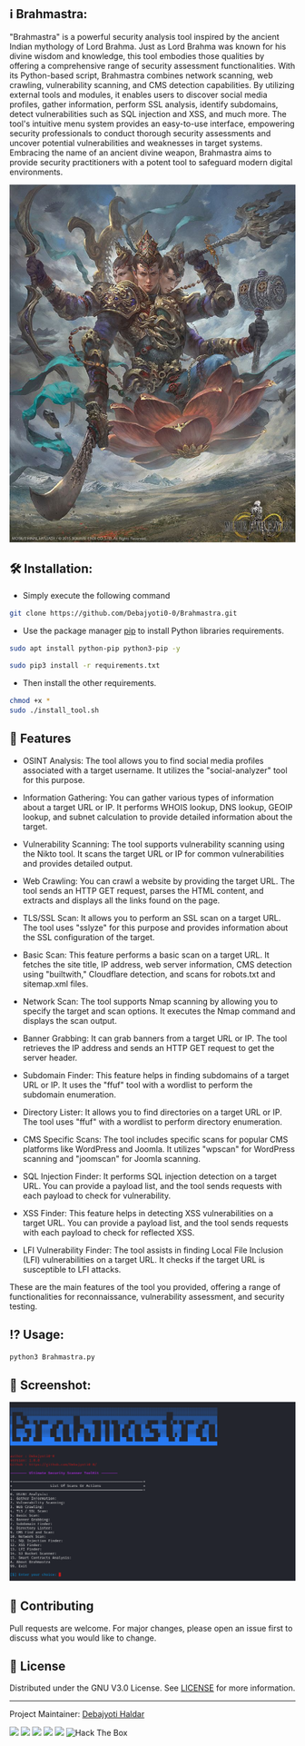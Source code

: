 ## ℹ️ Brahmastra:

"Brahmastra" is a powerful security analysis tool inspired by the ancient Indian mythology of Lord Brahma. Just as Lord Brahma was known for his divine wisdom and knowledge, this tool embodies those qualities by offering a comprehensive range of security assessment functionalities. With its Python-based script, Brahmastra combines network scanning, web crawling, vulnerability scanning, and CMS detection capabilities. By utilizing external tools and modules, it enables users to discover social media profiles, gather information, perform SSL analysis, identify subdomains, detect vulnerabilities such as SQL injection and XSS, and much more. The tool's intuitive menu system provides an easy-to-use interface, empowering security professionals to conduct thorough security assessments and uncover potential vulnerabilities and weaknesses in target systems. Embracing the name of an ancient divine weapon, Brahmastra aims to provide security practitioners with a potent tool to safeguard modern digital environments.


![alt text](https://github.com/Debajyoti0-0/Brahmastra/blob/main/assets/img/Brahmastra.jpg)



## 🛠️ Installation:

* Simply execute the following command

```bash
git clone https://github.com/Debajyoti0-0/Brahmastra.git
```

* Use the package manager [pip](https://pip.pypa.io/en/stable/) to install Python libraries requirements.

```bash
sudo apt install python-pip python3-pip -y
```

```bash
sudo pip3 install -r requirements.txt
```

* Then install the other requirements.

```bash
chmod +x *
sudo ./install_tool.sh
```

## 🎯 Features


- OSINT Analysis: The tool allows you to find social media profiles associated with a target username. It utilizes the "social-analyzer" tool for this purpose.

- Information Gathering: You can gather various types of information about a target URL or IP. It performs WHOIS lookup, DNS lookup, GEOIP lookup, and subnet calculation to provide detailed information about the target.

- Vulnerability Scanning: The tool supports vulnerability scanning using the Nikto tool. It scans the target URL or IP for common vulnerabilities and provides detailed output.

- Web Crawling: You can crawl a website by providing the target URL. The tool sends an HTTP GET request, parses the HTML content, and extracts and displays all the links found on the page.

- TLS/SSL Scan: It allows you to perform an SSL scan on a target URL. The tool uses "sslyze" for this purpose and provides information about the SSL configuration of the target.

- Basic Scan: This feature performs a basic scan on a target URL. It fetches the site title, IP address, web server information, CMS detection using "builtwith," Cloudflare detection, and scans for robots.txt and sitemap.xml files.

- Network Scan: The tool supports Nmap scanning by allowing you to specify the target and scan options. It executes the Nmap command and displays the scan output.

- Banner Grabbing: It can grab banners from a target URL or IP. The tool retrieves the IP address and sends an HTTP GET request to get the server header.

- Subdomain Finder: This feature helps in finding subdomains of a target URL or IP. It uses the "ffuf" tool with a wordlist to perform the subdomain enumeration.

- Directory Lister: It allows you to find directories on a target URL or IP. The tool uses "ffuf" with a wordlist to perform directory enumeration.

- CMS Specific Scans: The tool includes specific scans for popular CMS platforms like WordPress and Joomla. It utilizes "wpscan" for WordPress scanning and "joomscan" for Joomla scanning.

- SQL Injection Finder: It performs SQL injection detection on a target URL. You can provide a payload list, and the tool sends requests with each payload to check for vulnerability.

- XSS Finder: This feature helps in detecting XSS vulnerabilities on a target URL. You can provide a payload list, and the tool sends requests with each payload to check for reflected XSS.

- LFI Vulnerability Finder: The tool assists in finding Local File Inclusion (LFI) vulnerabilities on a target URL. It checks if the target URL is susceptible to LFI attacks.

These are the main features of the tool you provided, offering a range of functionalities for reconnaissance, vulnerability assessment, and security testing.


## ⁉️ Usage:

```bash
python3 Brahmastra.py
```

## 📸 Screenshot:

![alt text](https://github.com/Debajyoti0-0/Brahmastra/blob/main/assets/img/Screenshot.png)


## 💚 Contributing

Pull requests are welcome. For major changes, please open an issue first to discuss what you would like to change.



## 🔑 License

Distributed under the GNU V3.0 License. See [LICENSE](https://github.com/Debajyoti0-0/Brahmastra/blob/main/LICENSE) for more information.

-----
Project Maintainer: [Debajyoti Haldar](https://github.com/Debajyoti0-0/) 



[<img src="https://img.icons8.com/color/48/000000/instagram-new.png"/>](https://instagram.com/debajyoti0_0) [<img src="https://img.icons8.com/color/48/000000/twitter--v2.png"/>](https://twitter.com/Debajyoti077) [<img src="https://img.icons8.com/color/48/000000/domain.png"/>](https://dailycyberinfo1.blogspot.com/) [<img src="https://img.icons8.com/color/48/000000/linkedin.png"/>](https://www.linkedin.com/in/debajyoti-haldar-86ba62153/) [<img src="https://img.icons8.com/color/48/000000/facebook.png"/>](https://www.facebook.com/debajyoti.h)
<img src="http://www.hackthebox.eu/badge/image/718010" alt="Hack The Box">
